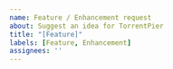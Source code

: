 ```yaml
---
name: Feature / Enhancement request
about: Suggest an idea for TorrentPier
title: "[Feature]"
labels: [Feature, Enhancement]
assignees: ''
---
```


